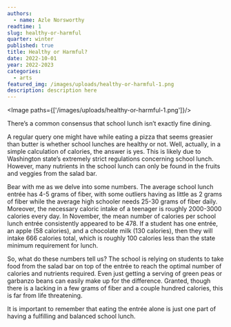 ```yaml
---
authors:
  - name: Azle Norsworthy
readtime: 1
slug: healthy-or-harmful
quarter: winter
published: true
title: Healthy or Harmful?
date: 2022-10-01
year: 2022-2023
categories:
  - arts
featured_img: /images/uploads/healthy-or-harmful-1.png
description: description here
---
```


<script>
    import Image from "$lib/components/Image.svelte";
</script>

<Image paths={['/images/uploads/healthy-or-harmful-1.png']}/>

There’s a common consensus that school lunch isn’t exactly fine dining.

A regular query one might have while eating a pizza that seems greasier than butter is whether school lunches are healthy or not. Well, actually, in a simple calculation of calories, the answer is yes. This is likely due to Washington state’s extremely strict regulations concerning school lunch. However, many nutrients in the school lunch can only be found in the fruits and veggies from the salad bar.

Bear with me as we delve into some numbers. The average school lunch entrée has 4-5 grams of fiber, with some outliers having as little as 2 grams of fiber while the average high schooler needs 25-30 grams of fiber daily. Moreover, the necessary caloric intake of a teenager is roughly 2000-3000 calories every day. In November, the mean number of calories per school lunch entrée consistently appeared to be 478. If a student has one entrée, an apple (58 calories), and a chocolate milk (130 calories), then they will intake 666 calories total, which is roughly 100 calories less than the state minimum requirement for lunch.

So, what do these numbers tell us? The school is relying on students to take food from the salad bar on top of the entrée to reach the optimal number of calories and nutrients required. Even just getting a serving of green peas or garbanzo beans can easily make up for the difference. Granted, though there is a lacking in a few grams of fiber and a couple hundred calories, this is far from life threatening.

It is important to remember that eating the entrée alone is just one part of having a fulfilling and balanced school lunch.

